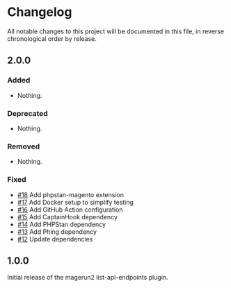 # Changelog

All notable changes to this project will be documented in this file, in reverse chronological order by release.

## 2.0.0

### Added

- Nothing.

### Deprecated

- Nothing.

### Removed

- Nothing.

### Fixed

- [#18](https://github.com/bitExpert/magerun2-list-api-endpoints/pull/18) Add phpstan-magento extension
- [#17](https://github.com/bitExpert/magerun2-list-api-endpoints/pull/17) Add Docker setup to simplify testing
- [#16](https://github.com/bitExpert/magerun2-list-api-endpoints/pull/16) Add GitHub Action configuration
- [#15](https://github.com/bitExpert/magerun2-list-api-endpoints/pull/15) Add CaptainHook dependency
- [#14](https://github.com/bitExpert/magerun2-list-api-endpoints/pull/14) Add PHPStan dependency
- [#13](https://github.com/bitExpert/magerun2-list-api-endpoints/pull/13) Add Phing dependency
- [#12](https://github.com/bitExpert/magerun2-list-api-endpoints/pull/12) Update dependencies

## 1.0.0

Initial release of the magerun2 list-api-endpoints plugin.
